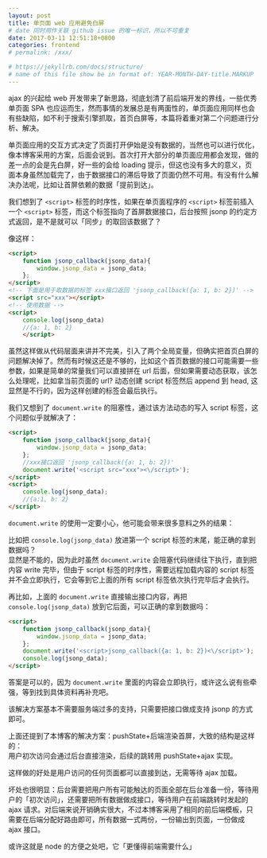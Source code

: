 ```yaml
---
layout: post
title: 单页面 web 应用避免白屏
# date 同时用作关联 github issue 的唯一标识，所以不可重复
date: 2017-03-11 12:51:18+0800
categories: frontend
# permalink: /xxx/

# https://jekyllrb.com/docs/structure/
# name of this file show be in format of: YEAR-MONTH-DAY-title.MARKUP
---
```



ajax 的兴起给 web 开发带来了新思路，彻底划清了前后端开发的界线，一些优秀单页面 SPA 也应运而生，然而事情的发展总是有两面性的，单页面应用同样也会有些缺陷，如不利于搜索引擎抓取，首页白屏等，本篇将着重对第二个问题进行分析、解决。  

单页面应用的交互方式决定了页面打开伊始是没有数据的，当然也可以进行优化，像本博客采用的方案，后面会说到。首次打开大部分的单页面应用都会发现，做的差一点的会是先白屏，好一些的会给 loading 提示，但这也没有多大的意义，页面本身虽然加载完了，由于数据接口的滞后导致了页面仍然不可用。有没有什么解决办法呢，比如让首屏依赖的数据「提前到达」。  

我们想到了 `<script>` 标签的时序性，如果在单页面程序的 `<script>` 标签前插入一个 `<script>` 标签，而这个标签指向了首屏数据接口，后台按照 jsonp 的约定方式返回，是不是就可以「同步」的取回该数据了？  

像这样：  

```html
<script>
    function jsonp_callback(jsonp_data){
        window.jsonp_data = jsonp_data;
    };
</script>
<!-- 下面是用于取数据的标签 xxx接口返回 'jsonp_callback({a: 1, b: 2})' -->
<script src="xxx"></script>
<!-- 使用数据 -->
<script>
    console.log(jsonp_data)
    //{a: 1, b: 2}
    </script>
```

虽然这样做从代码层面来讲并不完美，引入了两个全局变量，但确实把首页白屏的问题解决掉了。然而有时候这还是不够的，比如这个首页数据的接口可能需要一些参数，如果是简单的常量我们可以直接拼在 url 后面，但如果需要动态获取，该怎么处理呢，比如拿当前页面的 url? 动态创建 script 标签然后 append 到 head, 这显然是不行的，因为这样创建的标签会最后执行。  

我们又想到了 `document.write` 的阻塞性，通过该方法动态的写入 script 标签，这个问题似乎就解决了：  

```html
<script>
    function jsonp_callback(jsonp_data){
        window.jsonp_data = jsonp_data;
    };
    //xxx接口返回 'jsonp_callback({a: 1, b: 2})' 
    document.write('<script src="xxx"><\/script>');
</script>
<script>
    console.log(jsonp_data);
    //{a:1, b: 2}
</script>
```

`document.write` 的使用一定要小心，他可能会带来很多意料之外的结果：  

比如把 `console.log(jsonp_data)` 放进第一个 script 标签的末尾，能正确的拿到数据吗？  
显然是不能的，因为此时虽然 `document.write` 会阻塞代码继续往下执行，直到把内容 write 完毕，但由于 script 标签的时序性，需要远程加载内容的 script 标签并不会立即执行，它会等到它上面的所有 script 标签依次执行完毕后才会执行。  

再比如，上面的 `document.write` 直接输出接口内容，再把 `console.log(jsonp_data)` 放到它后面，可以正确的拿到数据吗：  

```html
<script>
    function jsonp_callback(jsonp_data){
        window.jsonp_data = jsonp_data;
    };
    document.write('<script>jsonp_callback({a: 1, b: 2})<\/script>');
    console.log(jsonp_data);
</script>
```

答案是可以的，因为 `document.write` 里面的内容会立即执行，或许这么说有些牵强，等到找到具体资料再补充吧。  

该解决方案基本不需要服务端过多的支持，只需要把接口做成支持 jsonp 的方式即可。  

上面还提到了本博客的解决方案：pushState+后端渲染首屏，大致的结构是这样的：  
用户初次访问会通过后台直接渲染，后续的跳转用 pushState+ajax 实现。  

这样做的好处是用户访问的任何页面都可以直接到达，无需等待 ajax 加载。  

坏处也很明显：后台需要把用户所有可能触达的页面全部在后台准备一份，等待用户的「初次访问」，还需要把所有数据做成接口，等待用户在前端跳转时发起的 ajax 请求。对后端来说开销确实很大，不过本博客采用了相同的前后端模板，只需要在后端分配好路由即可，所有数据一式两份，一份输出到页面，一份做成 ajax 接口。  

或许这就是 node 的方便之处吧，它「更懂得前端需要什么」  

